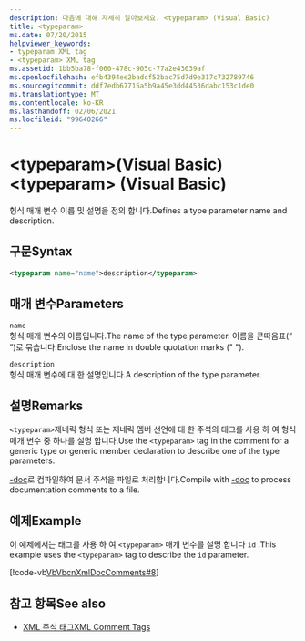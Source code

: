 ```yaml
---
description: 다음에 대해 자세히 알아보세요. <typeparam> (Visual Basic)
title: <typeparam>
ms.date: 07/20/2015
helpviewer_keywords:
- typeparam XML tag
- <typeparam> XML tag
ms.assetid: 1bb5ba78-f060-478c-905c-77a2e43639af
ms.openlocfilehash: efb4394ee2badcf52bac75d7d9e317c732789746
ms.sourcegitcommit: ddf7edb67715a5b9a45e3dd44536dabc153c1de0
ms.translationtype: MT
ms.contentlocale: ko-KR
ms.lasthandoff: 02/06/2021
ms.locfileid: "99640266"
---
```

# <a name="typeparam-visual-basic"></a><span data-ttu-id="408cb-103">\<typeparam>(Visual Basic)</span><span class="sxs-lookup"><span data-stu-id="408cb-103">\<typeparam> (Visual Basic)</span></span>

<span data-ttu-id="408cb-104">형식 매개 변수 이름 및 설명을 정의 합니다.</span><span class="sxs-lookup"><span data-stu-id="408cb-104">Defines a type parameter name and description.</span></span>  
  
## <a name="syntax"></a><span data-ttu-id="408cb-105">구문</span><span class="sxs-lookup"><span data-stu-id="408cb-105">Syntax</span></span>  
  
```xml  
<typeparam name="name">description</typeparam>  
```  
  
## <a name="parameters"></a><span data-ttu-id="408cb-106">매개 변수</span><span class="sxs-lookup"><span data-stu-id="408cb-106">Parameters</span></span>  

 `name`  
 <span data-ttu-id="408cb-107">형식 매개 변수의 이름입니다.</span><span class="sxs-lookup"><span data-stu-id="408cb-107">The name of the type parameter.</span></span> <span data-ttu-id="408cb-108">이름을 큰따옴표(“ ”)로 묶습니다.</span><span class="sxs-lookup"><span data-stu-id="408cb-108">Enclose the name in double quotation marks (" ").</span></span>  
  
 `description`  
 <span data-ttu-id="408cb-109">형식 매개 변수에 대 한 설명입니다.</span><span class="sxs-lookup"><span data-stu-id="408cb-109">A description of the type parameter.</span></span>  
  
## <a name="remarks"></a><span data-ttu-id="408cb-110">설명</span><span class="sxs-lookup"><span data-stu-id="408cb-110">Remarks</span></span>  

 <span data-ttu-id="408cb-111">`<typeparam>`제네릭 형식 또는 제네릭 멤버 선언에 대 한 주석의 태그를 사용 하 여 형식 매개 변수 중 하나를 설명 합니다.</span><span class="sxs-lookup"><span data-stu-id="408cb-111">Use the `<typeparam>` tag in the comment for a generic type or generic member declaration to describe one of the type parameters.</span></span>  
  
 <span data-ttu-id="408cb-112">[-doc](../../reference/command-line-compiler/doc.md)로 컴파일하여 문서 주석을 파일로 처리합니다.</span><span class="sxs-lookup"><span data-stu-id="408cb-112">Compile with [-doc](../../reference/command-line-compiler/doc.md) to process documentation comments to a file.</span></span>  
  
## <a name="example"></a><span data-ttu-id="408cb-113">예제</span><span class="sxs-lookup"><span data-stu-id="408cb-113">Example</span></span>  

 <span data-ttu-id="408cb-114">이 예제에서는 태그를 사용 하 여 `<typeparam>` 매개 변수를 설명 합니다 `id` .</span><span class="sxs-lookup"><span data-stu-id="408cb-114">This example uses the `<typeparam>` tag to describe the `id` parameter.</span></span>  
  
 [!code-vb[VbVbcnXmlDocComments#8](~/samples/snippets/visualbasic/VS_Snippets_VBCSharp/VbVbcnXmlDocComments/VB/Class1.vb#8)]  
  
## <a name="see-also"></a><span data-ttu-id="408cb-115">참고 항목</span><span class="sxs-lookup"><span data-stu-id="408cb-115">See also</span></span>

- [<span data-ttu-id="408cb-116">XML 주석 태그</span><span class="sxs-lookup"><span data-stu-id="408cb-116">XML Comment Tags</span></span>](index.md)
